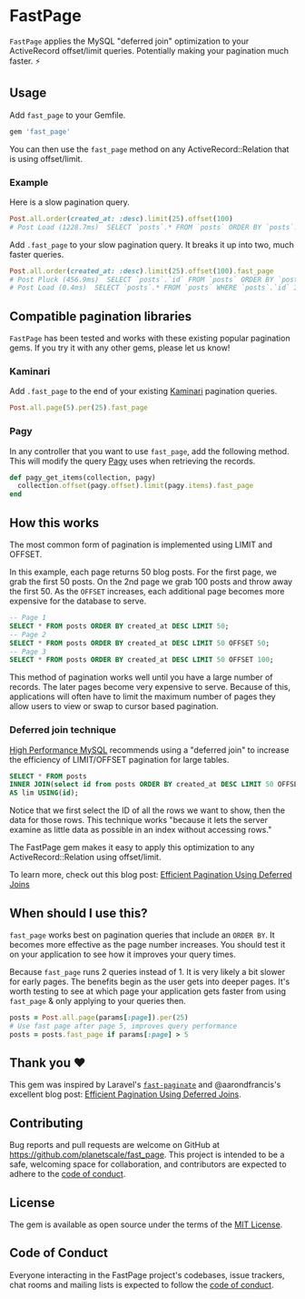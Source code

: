 # FastPage
`FastPage` applies the MySQL "deferred join" optimization to your ActiveRecord offset/limit queries. Potentially making your pagination much faster. ⚡️

## Usage

Add `fast_page` to your Gemfile.

```ruby
gem 'fast_page'
```

You can then use the `fast_page` method on any ActiveRecord::Relation that is using offset/limit.

### Example
Here is a slow pagination query.
```ruby
Post.all.order(created_at: :desc).limit(25).offset(100)
# Post Load (1228.7ms)  SELECT `posts`.* FROM `posts` ORDER BY `posts`.`created_at` DESC LIMIT 25 OFFSET 100
```

Add `.fast_page` to your slow pagination query. It breaks it up into two, much faster queries.
```ruby
Post.all.order(created_at: :desc).limit(25).offset(100).fast_page
# Post Pluck (456.9ms)  SELECT `posts`.`id` FROM `posts` ORDER BY `posts`.`created_at` DESC LIMIT 25 OFFSET 100 
# Post Load (0.4ms)  SELECT `posts`.* FROM `posts` WHERE `posts`.`id` IN (1271528, 1271527, 1271526, 1271525, 1271524, 1271523, 1271522, 1271521, 1271520, 1271519, 1271518, 1271517, 1271516, 1271515, 1271514, 1271512, 1271513, 1271511, 1271510, 1271509, 1271508, 1271507, 1271506, 1271505, 1271504) ORDER BY `posts`.`created_at` DESC
```

## Compatible pagination libraries
`FastPage` has been tested and works with these existing popular pagination gems. If you try it with any other gems, please let us know!

### Kaminari
Add `.fast_page` to the end of your existing [Kaminari](https://github.com/kaminari/kaminari) pagination queries.

```ruby
Post.all.page(5).per(25).fast_page
```

### Pagy
In any controller that you want to use `fast_page`, add the following method. This will modify the query [Pagy](https://github.com/ddnexus/pagy) uses when retrieving the records.

```ruby
def pagy_get_items(collection, pagy)
  collection.offset(pagy.offset).limit(pagy.items).fast_page
end
```


## How this works

The most common form of pagination is implemented using LIMIT and OFFSET.

In this example, each page returns 50 blog posts. For the first page, we grab the first 50 posts. On the 2nd page we grab 100 posts and throw away the first 50. As the `OFFSET` increases, each additional page becomes more expensive for the database to serve.

```sql
-- Page 1
SELECT * FROM posts ORDER BY created_at DESC LIMIT 50;
-- Page 2
SELECT * FROM posts ORDER BY created_at DESC LIMIT 50 OFFSET 50;
-- Page 3
SELECT * FROM posts ORDER BY created_at DESC LIMIT 50 OFFSET 100;
```

This method of pagination works well until you have a large number of records. The later pages become very expensive to serve. Because of this, applications will often have to limit the maximum number of pages they allow users to view or swap to cursor based pagination.

### Deferred join technique

[High Performance MySQL](https://learning.oreilly.com/library/view/high-performance-mysql/9781492080503/) recommends using a "deferred join" to increase the efficiency of LIMIT/OFFSET pagination for large tables.

```sql
SELECT * FROM posts 
INNER JOIN(select id from posts ORDER BY created_at DESC LIMIT 50 OFFSET 10000) 
AS lim USING(id);
```

Notice that we first select the ID of all the rows we want to show, then the data for those rows. This technique works "because it lets the server examine as little data as possible in an index without accessing rows."

The FastPage gem makes it easy to apply this optimization to any ActiveRecord::Relation using offset/limit.

To learn more, check out this blog post: [Efficient Pagination Using Deferred Joins](https://aaronfrancis.com/2022/efficient-pagination-using-deferred-joins)

## When should I use this?
`fast_page` works best on pagination queries that include an `ORDER BY`. It becomes more effective as the page number increases. You should test it on your application to see how it improves your query times.

Because `fast_page` runs 2 queries instead of 1. It is very likely a bit slower for early pages. The benefits begin as the user gets into deeper pages. It's worth testing to see at which page your application gets faster from using `fast_page` & only applying to your queries then.

```ruby
posts = Post.all.page(params[:page]).per(25)
# Use fast page after page 5, improves query performance
posts = posts.fast_page if params[:page] > 5
```

## Thank you :heart:
This gem was inspired by Laravel's [`fast-paginate`](https://github.com/hammerstonedev/fast-paginate) and @aarondfrancis's excellent blog post: [Efficient Pagination Using Deferred Joins](https://aaronfrancis.com/2022/efficient-pagination-using-deferred-joins).

## Contributing

Bug reports and pull requests are welcome on GitHub at https://github.com/planetscale/fast_page. This project is intended to be a safe, welcoming space for collaboration, and contributors are expected to adhere to the [code of conduct](https://github.com/planetscale/fast_page/blob/main/CODE_OF_CONDUCT.md).

## License

The gem is available as open source under the terms of the [MIT License](https://opensource.org/licenses/MIT).

## Code of Conduct

Everyone interacting in the FastPage project's codebases, issue trackers, chat rooms and mailing lists is expected to follow the [code of conduct](https://github.com/planetscale/fast_page/blob/main/CODE_OF_CONDUCT.md).
